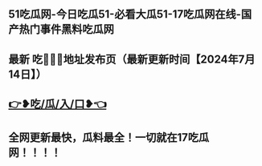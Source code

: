 51吃瓜网-今日吃瓜51-必看大瓜51-17吃瓜网在线-国产热门事件黑料吃瓜网
------------------------
最新 吃🍉🍉🍉地址发布页（最新更新时间【2024年7月14日】）
------------------------
<a href="https://github.com/gua51fun">👉❥吃/瓜/入/口❥👈</a>
------------------------
全网更新最快，瓜料最全！一切就在17吃瓜网！！！！
----------------------------
